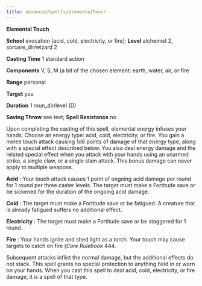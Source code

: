 ```yaml
---
title: advanced/spells/elementalTouch
---
```

 **Elemental Touch**

**School** evocation [acid, cold, electricity, or fire]; **Level** alchemist 2, sorcere_dir/wizard 2

**Casting Time** 1 standard action

**Components** V, S, M (a bit of the chosen element: earth, water, air, or fire

**Range** personal

**Target** you

**Duration** 1 roun_dir/level (D)

**Saving Throw** see text; **Spell Resistance** no

Upon completing the casting of this spell, elemental energy infuses your hands. Choose an energy type: acid, cold, electricity, or fire. You gain a melee touch attack causing 1d6 points of damage of that energy type, along with a special effect described below. You also deal energy damage and the related special effect when you attack with your hands using an unarmed strike, a single claw, or a single slam attack. This bonus damage can never apply to multiple weapons.

**Acid** : Your touch attack causes 1 point of ongoing acid damage per round for 1 round per three caster levels. The target must make a Fortitude save or be sickened for the duration of the ongoing acid damage.

**Cold** : The target must make a Fortitude save or be fatigued. A creature that is already fatigued suffers no additional effect.

**Electricity** : The target must make a Fortitude save or be staggered for 1 round.

**Fire** : Your hands ignite and shed light as a torch. Your touch may cause targets to catch on fire (_Core Rulebook_ 444.

Subsequent attacks inflict the normal damage, but the additional effects do not stack. This spell grants no special protection to anything held in or worn on your hands. When you cast this spell to deal acid, cold, electricity, or fire damage, it is a spell of that type.

